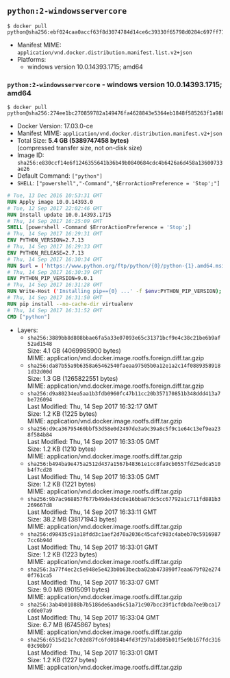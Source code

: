 ## `python:2-windowsservercore`

```console
$ docker pull python@sha256:ebf024caa0accf63f8d3074784d14ce6c39330f65798d0284c697ff71a95320d
```

-	Manifest MIME: `application/vnd.docker.distribution.manifest.list.v2+json`
-	Platforms:
	-	windows version 10.0.14393.1715; amd64

### `python:2-windowsservercore` - windows version 10.0.14393.1715; amd64

```console
$ docker pull python@sha256:274ee1bc270859782a149476fa4628843e5364eb1848f585263f1a988e23b6fa
```

-	Docker Version: 17.03.0-ce
-	Manifest MIME: `application/vnd.docker.distribution.manifest.v2+json`
-	Total Size: **5.4 GB (5389747458 bytes)**  
	(compressed transfer size, not on-disk size)
-	Image ID: `sha256:e830ccf14e6f1246355641b36b49b0840684cdc4b6426a6d458a13600733ae26`
-	Default Command: `["python"]`
-	`SHELL`: `["powershell","-Command","$ErrorActionPreference = 'Stop';"]`

```dockerfile
# Tue, 13 Dec 2016 10:53:31 GMT
RUN Apply image 10.0.14393.0
# Tue, 12 Sep 2017 22:02:46 GMT
RUN Install update 10.0.14393.1715
# Thu, 14 Sep 2017 16:25:09 GMT
SHELL [powershell -Command $ErrorActionPreference = 'Stop';]
# Thu, 14 Sep 2017 16:29:31 GMT
ENV PYTHON_VERSION=2.7.13
# Thu, 14 Sep 2017 16:29:33 GMT
ENV PYTHON_RELEASE=2.7.13
# Thu, 14 Sep 2017 16:30:34 GMT
RUN $url = ('https://www.python.org/ftp/python/{0}/python-{1}.amd64.msi' -f $env:PYTHON_RELEASE, $env:PYTHON_VERSION); 	Write-Host ('Downloading {0} ...' -f $url); 	(New-Object System.Net.WebClient).DownloadFile($url, 'python.msi'); 		Write-Host 'Installing ...'; 	Start-Process msiexec -Wait 		-ArgumentList @( 			'/i', 			'python.msi', 			'/quiet', 			'/qn', 			'TARGETDIR=C:\Python', 			'ALLUSERS=1', 			'ADDLOCAL=DefaultFeature,Extensions,TclTk,Tools,PrependPath' 		); 		$env:PATH = [Environment]::GetEnvironmentVariable('PATH', [EnvironmentVariableTarget]::Machine); 		Write-Host 'Verifying install ...'; 	Write-Host '  python --version'; python --version; 		Write-Host 'Removing ...'; 	Remove-Item python.msi -Force; 		Write-Host 'Complete.';
# Thu, 14 Sep 2017 16:30:39 GMT
ENV PYTHON_PIP_VERSION=9.0.1
# Thu, 14 Sep 2017 16:31:28 GMT
RUN Write-Host ('Installing pip=={0} ...' -f $env:PYTHON_PIP_VERSION); 	(New-Object System.Net.WebClient).DownloadFile('https://bootstrap.pypa.io/get-pip.py', 'get-pip.py'); 	python get-pip.py 		--disable-pip-version-check 		--no-cache-dir 		('pip=={0}' -f $env:PYTHON_PIP_VERSION) 	; 	Remove-Item get-pip.py -Force; 		Write-Host 'Verifying pip install ...'; 	pip --version; 		Write-Host 'Complete.';
# Thu, 14 Sep 2017 16:31:50 GMT
RUN pip install --no-cache-dir virtualenv
# Thu, 14 Sep 2017 16:31:52 GMT
CMD ["python"]
```

-	Layers:
	-	`sha256:3889bb8d808bbae6fa5a33e07093e65c31371bcf9e4c38c21be6b9af52ad1548`  
		Size: 4.1 GB (4069985900 bytes)  
		MIME: application/vnd.docker.image.rootfs.foreign.diff.tar.gzip
	-	`sha256:da87b55a9b6358a65462540faeaa97505b0a12e1a2c14f08893589181d32d00d`  
		Size: 1.3 GB (1265822551 bytes)  
		MIME: application/vnd.docker.image.rootfs.foreign.diff.tar.gzip
	-	`sha256:d9a80234ea5aa1b3fdb0960fc47b11cc20b357170851b348ddd413a7be726094`  
		Last Modified: Thu, 14 Sep 2017 16:32:17 GMT  
		Size: 1.2 KB (1225 bytes)  
		MIME: application/vnd.docker.image.rootfs.diff.tar.gzip
	-	`sha256:d9ca36795460bbf53d58e0d2497de3a9c39a8c5f9c1e64c13ef9ea238f584b84`  
		Last Modified: Thu, 14 Sep 2017 16:33:05 GMT  
		Size: 1.2 KB (1210 bytes)  
		MIME: application/vnd.docker.image.rootfs.diff.tar.gzip
	-	`sha256:b494ba9e475a2512d437a1567b48361e1cc8fa9cb0557fd25edca510b4f7cd28`  
		Last Modified: Thu, 14 Sep 2017 16:33:05 GMT  
		Size: 1.2 KB (1221 bytes)  
		MIME: application/vnd.docker.image.rootfs.diff.tar.gzip
	-	`sha256:9b7ac968857f677b49de43dc0e16bba87dc5cc67792a1c711fd881b3269667d8`  
		Last Modified: Thu, 14 Sep 2017 16:33:11 GMT  
		Size: 38.2 MB (38171943 bytes)  
		MIME: application/vnd.docker.image.rootfs.diff.tar.gzip
	-	`sha256:d98435c91a18fdd3c1aef2d70a2036c45cafc983c4abeb70c59169877cc6b94d`  
		Last Modified: Thu, 14 Sep 2017 16:33:01 GMT  
		Size: 1.2 KB (1223 bytes)  
		MIME: application/vnd.docker.image.rootfs.diff.tar.gzip
	-	`sha256:3a77f4ec2c5e948e5e423b0b63becba02ab473890f7eaa679f02e2740f761ca5`  
		Last Modified: Thu, 14 Sep 2017 16:33:07 GMT  
		Size: 9.0 MB (9015091 bytes)  
		MIME: application/vnd.docker.image.rootfs.diff.tar.gzip
	-	`sha256:3ab4b01088b7b5186de6aad6c51a71c907bcc39f1cfdbda7ee9bca17cdde07a9`  
		Last Modified: Thu, 14 Sep 2017 16:33:04 GMT  
		Size: 6.7 MB (6745867 bytes)  
		MIME: application/vnd.docker.image.rootfs.diff.tar.gzip
	-	`sha256:6515d21c7c02d87fc6fd0184b4fd3f297a1d805b01f5e9b167fdc31603c98b97`  
		Last Modified: Thu, 14 Sep 2017 16:33:01 GMT  
		Size: 1.2 KB (1227 bytes)  
		MIME: application/vnd.docker.image.rootfs.diff.tar.gzip
